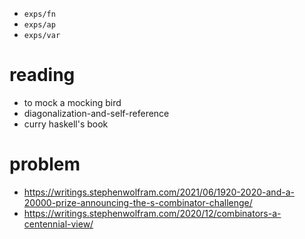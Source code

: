 - `exps/fn`
- `exps/ap`
- `exps/var`

# reading

- to mock a mocking bird
- diagonalization-and-self-reference
- curry haskell's book

# problem

- https://writings.stephenwolfram.com/2021/06/1920-2020-and-a-20000-prize-announcing-the-s-combinator-challenge/
- https://writings.stephenwolfram.com/2020/12/combinators-a-centennial-view/
